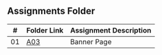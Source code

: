 ##  Assignments Folder

|   #   | Folder Link | Assignment Description |
| :---: | ----------- | ---------------------- |
|   01  |[A03](https://github.com/A-SH4W/2143-OOP-Shaw/tree/main/Assignments/A04)             |    Banner Page                 |
